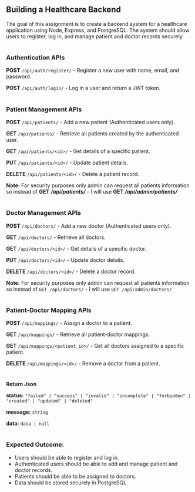 ## **Building a Healthcare Backend**

The goal of this assignment is to create a backend system for a healthcare application using Node, Express, and PostgreSQL. The system should allow users to register, log in, and manage patient and doctor records securely.

#

###  Authentication APIs

**POST** `/api/auth/register/` - Register a new user with name, email, and password.

**POST** `/api/auth/login/` - Log in a user and return a JWT token.

#

###  Patient Management APIs

**POST** `/api/patients/` - Add a new patient (Authenticated users only).

**GET** `/api/patients/` - Retrieve all patients created by the authenticated user.

**GET** `/api/patients/<id>/` - Get details of a specific patient.

**PUT** `/api/patients/<id>/` - Update patient details.

**DELETE** `/api/patients/<id>/` - Delete a patient record.

**Note:** For security purposes only admin can request all patients information so instead of **GET** ***/api/patients/*** - I will use **GET** ***/api/admin/patients/***

#

###  Doctor Management APIs

**POST** `/api/doctors/` - Add a new doctor (Authenticated users only).

**GET** `/api/doctors/` - Retrieve all doctors.

**GET** `/api/doctors/<id>/` - Get details of a specific doctor.

**PUT** `/api/doctors/<id>/` - Update doctor details.

**DELETE** `/api/doctors/<id>/` - Delete a doctor record.


**Note:** For security purposes only admin can request all patients information so instead of `GET /api/doctors/` - I will use `GET /api/admin/doctors/`

#

###  Patient-Doctor Mapping APIs

**POST** `/api/mappings/` - Assign a doctor to a patient.

**GET** `/api/mappings/` - Retrieve all patient-doctor mappings.

**GET** `/api/mappings/<patient_id>/` - Get all doctors assigned to a specific patient.

**DELETE** `/api/mappings/<id>/` - Remove a doctor from a patient.

#

**Return Json**

**status:** `"failed" | "success" | "invalid" | "incomplete" | "forbidden" | "created" | "updated" | "deleted"`

**message:** `string`

**data:** `data | null`

#

###  Expected Outcome:

 - Users should be able to register and log in.
 - Authenticated users should be able to add and manage patient and   
   doctor records.
 - Patients should be able to be assigned to doctors.
 - Data should be stored securely in PostgreSQL.
